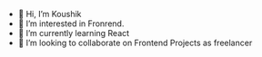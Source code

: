 - 👋 Hi, I’m Koushik
- 👀 I’m interested in Fronrend.
- 🌱 I’m currently learning React
- 💞️ I’m looking to collaborate on Frontend Projects as freelancer

<!---
koushik-dev/koushik-dev is a ✨ special ✨ repository because its `README.md` (this file) appears on your GitHub profile.
You can click the Preview link to take a look at your changes.
--->

